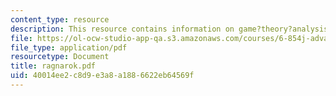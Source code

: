 ```yaml
---
content_type: resource
description: This resource contains information on game?theory?analysis and online?algorithm.
file: https://ol-ocw-studio-app-qa.s3.amazonaws.com/courses/6-854j-advanced-algorithms-fall-2005/40014ee2c8d9e3a8a1886622eb64569f_ragnarok.pdf
file_type: application/pdf
resourcetype: Document
title: ragnarok.pdf
uid: 40014ee2-c8d9-e3a8-a188-6622eb64569f
---
```


